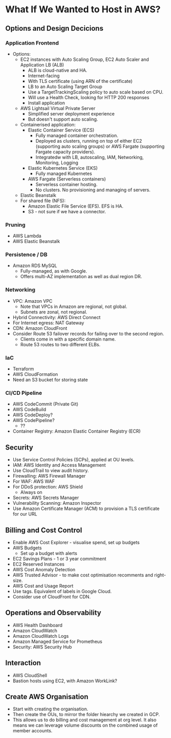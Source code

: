 # What If We Wanted to Host in AWS?

## Options and Design Decicions

### Application Frontend

- Options:
  - EC2 instances with Auto Scaling Group, EC2 Auto Scaler and Application LB (ALB)
    - ALB is cloud-native and HA.
    - Internet-facing
    - With TLS certificate (using ARN of the certificate)
    - LB to an Auto Scaling Target Group
    - Use a TargetTrackingScaling policy to auto scale based on CPU.
    - Will use a Health Check, looking for HTTP 200 responses
    - Install application
  - AWS Lightsail Virtual Private Server
    - Simplified server deployment experience
    - But doesn't support auto scaling.
  - Containerised application:
    - Elastic Container Service (ECS)
      - Fully managed container orchestration.
      - Deployed as clusters, running on top of either EC2 (supporting auto scaling groups) or AWS Fargate (supporting Fargate capacity providers).
      - Integratedw with LB, autoscaling, IAM, Networking, Monitoring, Logging
    - Elastic Kubernetes Service (EKS)
      - Fully managed Kubernetes
    - AWS Fargate (Serverless containers)
      - Serverless container hosting. 
      - No clusters.  No provisioning and managing of servers.
  - Elastic Beanstalk
  - For shared file (NFS): 
    - Amazon Elastic File Service (EFS). EFS is HA.
    - S3 - not sure if we have a connector.

### Pruning

- AWS Lambda
- AWS Elastic Beanstalk

### Persistence / DB

- Amazon RDS MySQL
  - Fully-managed, as with Google.
  - Offers multi-AZ implementation as well as dual region DR.

### Networking

- VPC: Amazon VPC
  - Note that VPCs in Amazon are regional, not global.
  - Subnets are zonal, not regional.
- Hybrid Connectivity: AWS Direct Connect
- For Internet egress: NAT Gateway
- CDN: Amazon CloudFront
- Consider Route 53 failover records for failing over to the second region.
  - Clients come in with a specific domain name.
  - Route 53 routes to two different ELBs.

### IaC

- Terraform
- AWS CloudFormation
- Need an S3 bucket for storing state

### CI/CD Pipeline

- AWS CodeCommit (Private Git)
- AWS CodeBuild
- AWS CodeDeploy?
- AWS CodePipeline?
  - ??
- Container Registry: Amazon Elastic Container Registry (ECR)

## Security

- Use Service Control Policies (SCPs), applied at OU levels.
- IAM: AWS Identity and Access Management
- Use CloudTrail to view audit history.
- Firewalling: AWS Firewall Manager
- For WAF: AWS WAF
- For DDoS protection: AWS Shield
  - Always on
- Secrets: AWS Secrets Manager
- Vulnerability Scanning: Amazon Inspector
- Use Amazon Certificate Manager (ACM) to provision a TLS certificate for our URL

## Billing and Cost Control

- Enable AWS Cost Explorer - visualise spend, set up budgets
- AWS Budgets
  - Set up a budget with alerts
- EC2 Savings Plans - 1 or 3 year commitment
- EC2 Reserved Instances
- AWS Cost Anomaly Detection
- AWS Trusted Advisor - to make cost optimisation recomments and right-size.
- AWS Cost and Usage Report
- Use tags. Equivalent of labels in Google Cloud.
- Consider use of CloudFront for CDN.

## Operations and Observability

- AWS Health Dashboard
- Amazon CloudWatch
- Amazon CloudWatch Logs
- Amazon Managed Service for Prometheus
- Security: AWS Security Hub

## Interaction

- AWS CloudShell
- Bastion hosts using EC2, with Amazon WorkLink?

## Create AWS Organisation

- Start with creating the organisation.
- Then create the OUs, to mirror the folder hiearchy we created in GCP.
- This allows us to do billing and cost management at org level.  It also means we can leverage volume discounts on the combined usage of member accounts.
